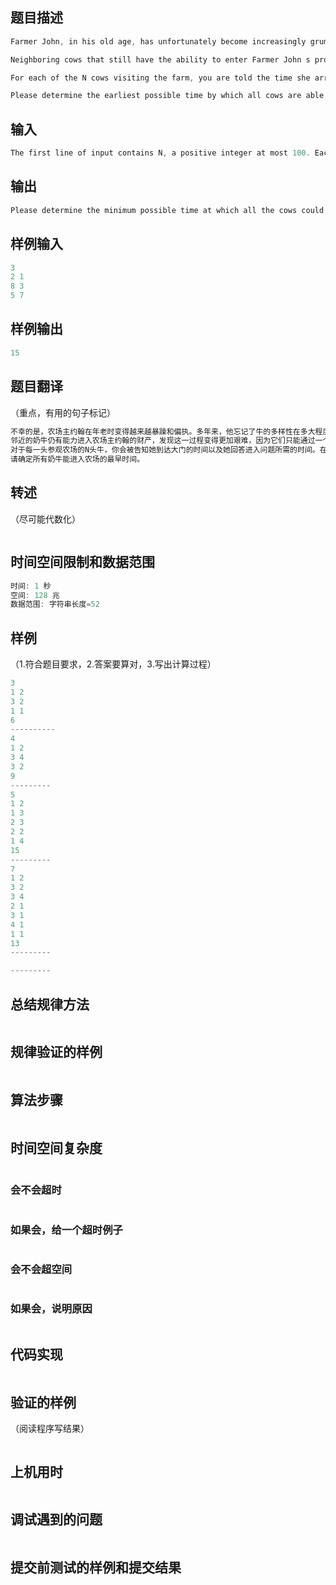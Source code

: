 ## 题目描述
```c++
Farmer John, in his old age, has unfortunately become increasingly grumpy and paranoid. Forgetting the extent to which bovine diversity helped his farm truly flourish over the years, he has recently decided to build a huge fence around the farm, discouraging cows from neighboring farms from visiting, and completely prohibiting entry from a handful of neighboring farms. The cows are quite upset by this state of affairs, not only since they can no longer visit with their friends, but since it has caused them to cancel participation in the International Milking Olympiad, an event to which they look forward all year.

Neighboring cows that still have the ability to enter Farmer John s property find the process has become more arduous, as they can enter only through a single gate where each cow is subject to intense questioning, often causing the cows to queue up in a long line.

For each of the N cows visiting the farm, you are told the time she arrives at the gate and the duration of time required for her to answer her entry questions. Only one cow can be undergoing questioning at any given time, so if many cows arrive near the same time, they will likely need to wait in line to be processed one by one. For example, if a cow arrives at time 5 and answers questions for 7 units of time, another cow arriving at time 8 would need to wait until time 12 to start answering questions herself.

Please determine the earliest possible time by which all cows are able to enter the farm.
```

## 输入
```c++
The first line of input contains N, a positive integer at most 100. Each of the next N lines describes one cow, giving the time it arrives and the time it requires for questioning; each of these numbers are positive integers at most 1,000,000.
```

## 输出
```c++
Please determine the minimum possible time at which all the cows could have completed processing.
```

## 样例输入
```c++
3
2 1
8 3
5 7
```

## 样例输出
```c++
15
```

## 题目翻译
（重点，有用的句子标记）
```c++
不幸的是，农场主约翰在年老时变得越来越暴躁和偏执。多年来，他忘记了牛的多样性在多大程度上帮助他的农场真正繁荣起来，他最近决定在农场周围修建一个巨大的围栏，阻止邻近农场的奶牛前来参观，并完全禁止少数邻近农场进入。奶牛们对这种状况感到非常不安，不仅因为它们不能再和朋友们一起去了，而且还因为它使它们取消了参加国际挤奶奥林匹克运动会的资格，这是他们全年都期待的一项活动。
邻近的奶牛仍有能力进入农场主约翰的财产，发现这一过程变得更加艰难，因为它们只能通过一个大门进入，每一头牛都要受到严格的盘问，常常导致奶牛排成长队。
对于每一头参观农场的N头牛，你会被告知她到达大门的时间以及她回答进入问题所需的时间。在任何给定的时间内，只有一头牛可以接受问话，因此，如果多头牛几乎同时到达，它们可能需要排队等待，以便逐一接受处理。例如，如果一头牛在时间5到达并回答了7个单位的问题，那么另一个在时间8到达的牛需要等到时间12才能自己开始回答问题。
请确定所有奶牛能进入农场的最早时间。
```

## 转述
（尽可能代数化）
```c++
```

## 时间空间限制和数据范围
```c++
时间: 1 秒
空间: 128 兆
数据范围: 字符串长度=52
```

## 样例
（1.符合题目要求，2.答案要算对，3.写出计算过程）
```c++
3
1 2
3 2
1 1
6
----------
4
1 2
3 4
3 2
9
---------
5
1 2
1 3
2 3
2 2
1 4
15
---------
7
1 2
3 2
3 4
2 1
3 1
4 1
1 1
13
---------

---------
```

## 总结规律方法
```c++
```

## 规律验证的样例
```c++
```

## 算法步骤
```c++
```

## 时间空间复杂度
```c++
```

### 会不会超时
```c++
```

### 如果会，给一个超时例子
```c++  
```

### 会不会超空间
```c++
```

### 如果会，说明原因
```c++
```

## 代码实现
```c++
```

## 验证的样例
（阅读程序写结果）
```c++
```

## 上机用时
```c++
```

## 调试遇到的问题
```c++
```

## 提交前测试的样例和提交结果
```c++
```

